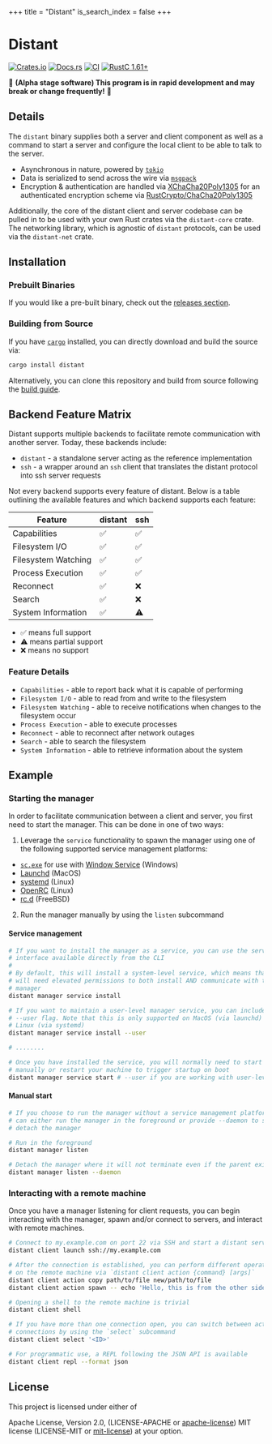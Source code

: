 +++
title = "Distant"
is_search_index = false
+++

# Distant

[![Crates.io][distant_crates_img]][distant_crates_lnk] [![Docs.rs][distant_doc_img]][distant_doc_lnk] [![CI][distant_ci_img]][distant_ci_lnk] [![RustC 1.61+][distant_rustc_img]][distant_rustc_lnk] 

[distant_crates_img]: https://img.shields.io/crates/v/distant.svg
[distant_crates_lnk]: https://crates.io/crates/distant
[distant_doc_img]: https://docs.rs/distant/badge.svg
[distant_doc_lnk]: https://docs.rs/distant
[distant_ci_img]: https://github.com/chipsenkbeil/distant/actions/workflows/ci.yml/badge.svg
[distant_ci_lnk]: https://github.com/chipsenkbeil/distant/actions/workflows/ci.yml
[distant_rustc_img]: https://img.shields.io/badge/distant-rustc_1.61+-lightgray.svg
[distant_rustc_lnk]: https://blog.rust-lang.org/2022/05/19/Rust-1.61.0.html

🚧 **(Alpha stage software) This program is in rapid development and may break or change frequently!** 🚧

## Details

The `distant` binary supplies both a server and client component as well as
a command to start a server and configure the local client to be able to
talk to the server.

- Asynchronous in nature, powered by [`tokio`](https://tokio.rs/)
- Data is serialized to send across the wire via [`msgpack`](https://msgpack.org/)
- Encryption & authentication are handled via
  [XChaCha20Poly1305](https://tools.ietf.org/html/rfc8439) for an authenticated
  encryption scheme via
  [RustCrypto/ChaCha20Poly1305](https://github.com/RustCrypto/AEADs/tree/master/chacha20poly1305)

Additionally, the core of the distant client and server codebase can be pulled
in to be used with your own Rust crates via the `distant-core` crate. The
networking library, which is agnostic of `distant` protocols, can be used via
the `distant-net` crate.

## Installation

### Prebuilt Binaries

If you would like a pre-built binary, check out the 
[releases section](https://github.com/chipsenkbeil/distant/releases).

### Building from Source

If you have [`cargo`](https://github.com/rust-lang/cargo) installed, you can
directly download and build the source via:

```bash
cargo install distant
```

Alternatively, you can clone this repository and build from source following
the [build guide](./BUILDING.md).

## Backend Feature Matrix

Distant supports multiple backends to facilitate remote communication with
another server. Today, these backends include:

* `distant` - a standalone server acting as the reference implementation
* `ssh` - a wrapper around an `ssh` client that translates the distant protocol
  into ssh server requests

Not every backend supports every feature of distant. Below is a table outlining
the available features and which backend supports each feature:

| Feature               | distant | ssh |
| --------------------- | --------| ----|
| Capabilities          | ✅      | ✅  |
| Filesystem I/O        | ✅      | ✅  |
| Filesystem Watching   | ✅      | ✅  |
| Process Execution     | ✅      | ✅  |
| Reconnect             | ✅      | ❌  |
| Search                | ✅      | ❌  |
| System Information    | ✅      | ⚠  |

* ✅ means full support
* ⚠ means partial support
* ❌ means no support

### Feature Details

* `Capabilities` - able to report back what it is capable of performing
* `Filesystem I/O` - able to read from and write to the filesystem
* `Filesystem Watching` - able to receive notifications when changes to the
  filesystem occur
* `Process Execution` - able to execute processes
* `Reconnect` - able to reconnect after network outages
* `Search` - able to search the filesystem
* `System Information` - able to retrieve information about the system

## Example

### Starting the manager

In order to facilitate communication between a client and server, you first
need to start the manager. This can be done in one of two ways:

1. Leverage the `service` functionality to spawn the manager using one of the
   following supported service management platforms:
  - [`sc.exe`](https://docs.microsoft.com/en-us/previous-versions/windows/it-pro/windows-server-2012-r2-and-2012/cc754599(v=ws.11)) for use with [Window Service](https://en.wikipedia.org/wiki/Windows_service) (Windows)
  - [Launchd](https://en.wikipedia.org/wiki/Launchd) (MacOS)
  - [systemd](https://en.wikipedia.org/wiki/Systemd) (Linux)
  - [OpenRC](https://en.wikipedia.org/wiki/OpenRC) (Linux)
  - [rc.d](https://en.wikipedia.org/wiki/Init#Research_Unix-style/BSD-style) (FreeBSD)
2. Run the manager manually by using the `listen` subcommand

#### Service management

```bash
# If you want to install the manager as a service, you can use the service
# interface available directly from the CLI
#
# By default, this will install a system-level service, which means that you
# will need elevated permissions to both install AND communicate with the
# manager
distant manager service install

# If you want to maintain a user-level manager service, you can include the
# --user flag. Note that this is only supported on MacOS (via launchd) and
# Linux (via systemd)
distant manager service install --user

# ........

# Once you have installed the service, you will normally need to start it
# manually or restart your machine to trigger startup on boot
distant manager service start # --user if you are working with user-level
```

#### Manual start

```bash
# If you choose to run the manager without a service management platform, you
# can either run the manager in the foreground or provide --daemon to spawn and
# detach the manager

# Run in the foreground
distant manager listen

# Detach the manager where it will not terminate even if the parent exits
distant manager listen --daemon
```

### Interacting with a remote machine

Once you have a manager listening for client requests, you can begin
interacting with the manager, spawn and/or connect to servers, and interact
with remote machines.

```bash
# Connect to my.example.com on port 22 via SSH and start a distant server
distant client launch ssh://my.example.com

# After the connection is established, you can perform different operations
# on the remote machine via `distant client action {command} [args]`
distant client action copy path/to/file new/path/to/file
distant client action spawn -- echo 'Hello, this is from the other side'

# Opening a shell to the remote machine is trivial
distant client shell

# If you have more than one connection open, you can switch between active
# connections by using the `select` subcommand
distant client select '<ID>'

# For programmatic use, a REPL following the JSON API is available
distant client repl --format json
```

## License

This project is licensed under either of

Apache License, Version 2.0, (LICENSE-APACHE or
[apache-license][apache-license]) MIT license (LICENSE-MIT or
[mit-license][mit-license]) at your option.

[apache-license]: http://www.apache.org/licenses/LICENSE-2.0
[mit-license]: http://opensource.org/licenses/MIT
